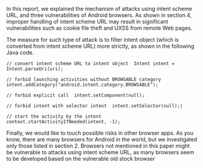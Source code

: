 In this report, we explained the mechanism of attacks using intent scheme URL, and three vulnerabilities  of  Android  browsers.  As  shown  in  section  4,  improper  handling  of  intent scheme  URL  may  result  in  significant  vulnerabilities  such  as  cookie  file  theft  and  UXSS from remote Web pages. 

The measure for such type of attack is to filter intent object (which is converted from intent scheme URL) more strictly, as shown in the following Java code. 

`// convert intent scheme URL to intent object 
Intent intent = Intent.parseUri(uri);` 

`// forbid launching activities without BROWSABLE category 
intent.addCategory("android.intent.category.BROWSABLE");`

`// forbid explicit call 
intent.setComponent(null);`

`// forbid intent with selector intent 
intent.setSelector(null);|`

`// start the activity by the intent 
context.startActivityIfNeeded(intent, -1);` 

Finally, we would like to touch possible risks in other browser apps. As you know, there are many browsers for Android in the world, but we investigated only those listed in section 2. Browsers not mentioned in this paper might be vulnerable to attacks using intent scheme URL, as many browsers seem to be developed based on the vulnerable old stock browser
